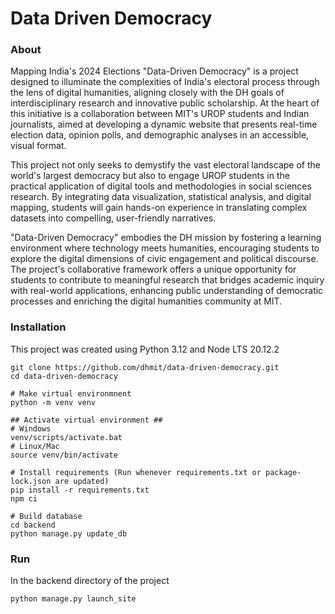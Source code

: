 
# Data Driven Democracy

### About

Mapping India's 2024 Elections "Data-Driven Democracy" is a project designed to illuminate the complexities of India's electoral process through the lens of digital humanities, aligning closely with the DH goals of interdisciplinary research and innovative public scholarship. At the heart of this initiative is a collaboration between MIT's UROP students and Indian journalists, aimed at developing a dynamic website that presents real-time election data, opinion polls, and demographic analyses in an accessible, visual format.  

This project not only seeks to demystify the vast electoral landscape of the world's largest democracy but also to engage UROP students in the practical application of digital tools and methodologies in social sciences research. By integrating data visualization, statistical analysis, and digital mapping, students will gain hands-on experience in translating complex datasets into compelling, user-friendly narratives.  

"Data-Driven Democracy" embodies the DH mission by fostering a learning environment where technology meets humanities, encouraging students to explore the digital dimensions of civic engagement and political discourse. The project's collaborative framework offers a unique opportunity for students to contribute to meaningful research that bridges academic inquiry with real-world applications, enhancing public understanding of democratic processes and enriching the digital humanities community at MIT.
  

### Installation  

This project was created using Python 3.12 and Node LTS 20.12.2  

```
git clone https://github.com/dhmit/data-driven-democracy.git
cd data-driven-democracy  

# Make virtual environmnent
python -m venv venv

## Activate virtual environment ##
# Windows
venv/scripts/activate.bat
# Linux/Mac
source venv/bin/activate
  
# Install requirements (Run whenever requirements.txt or package-lock.json are updated)
pip install -r requirements.txt
npm ci

# Build database
cd backend
python manage.py update_db
```

### Run  
In the backend directory of the project
```
python manage.py launch_site
```